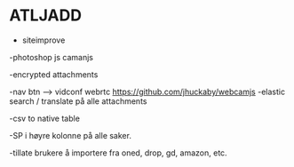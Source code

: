 # ATLJADD

- siteimprove

-photoshop js camanjs

-encrypted attachments

-nav btn --> vidconf webrtc https://github.com/jhuckaby/webcamjs
-elastic search / translate på alle attachments

-csv to native table

-SP i høyre kolonne på alle saker.

-tillate brukere å importere fra oned, drop, gd, amazon, etc.

